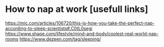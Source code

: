 # How to nap at work [usefull links]

<https://mic.com/articles/106720/this-is-how-you-take-the-perfect-nap-according-to-sleep-scientists#.C0tL0segi>
<https://www.shape.com/lifestyle/mind-and-body/coolest-real-world-nap-rooms>
<https://www.dezeen.com/tag/sleeping/>